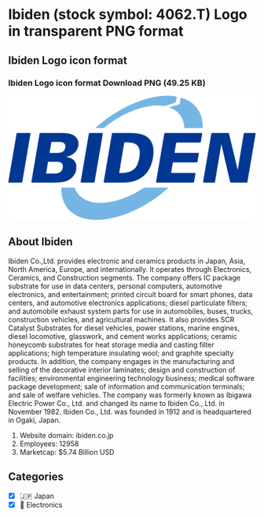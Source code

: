 # Ibiden (stock symbol: 4062.T) Logo in transparent PNG format

## Ibiden Logo icon format

### Ibiden Logo icon format Download PNG (49.25 KB)

![Ibiden Logo icon format Download PNG (49.25 KB)](/img/orig/4062.T-43566fd6.png)

## About Ibiden

Ibiden Co.,Ltd. provides electronic and ceramics products in Japan, Asia, North America, Europe, and internationally. It operates through Electronics, Ceramics, and Construction segments. The company offers IC package substrate for use in data centers, personal computers, automotive electronics, and entertainment; printed circuit board for smart phones, data centers, and automotive electronics applications; diesel particulate filters; and automobile exhaust system parts for use in automobiles, buses, trucks, construction vehicles, and agricultural machines. It also provides SCR Catalyst Substrates for diesel vehicles, power stations, marine engines, diesel locomotive, glasswork, and cement works applications; ceramic honeycomb substrates for heat storage media and casting filter applications; high temperature insulating wool; and graphite specialty products. In addition, the company engages in the manufacturing and selling of the decorative interior laminates; design and construction of facilities; environmental engineering technology business; medical software package development; sale of information and communication terminals; and sale of welfare vehicles. The company was formerly known as Ibigawa Electric Power Co., Ltd. and changed its name to Ibiden Co., Ltd. in November 1982. Ibiden Co., Ltd. was founded in 1912 and is headquartered in Ogaki, Japan.

1. Website domain: ibiden.co.jp
2. Employees: 12958
3. Marketcap: $5.74 Billion USD


## Categories
- [x] 🇯🇵 Japan
- [x] 🔌 Electronics
